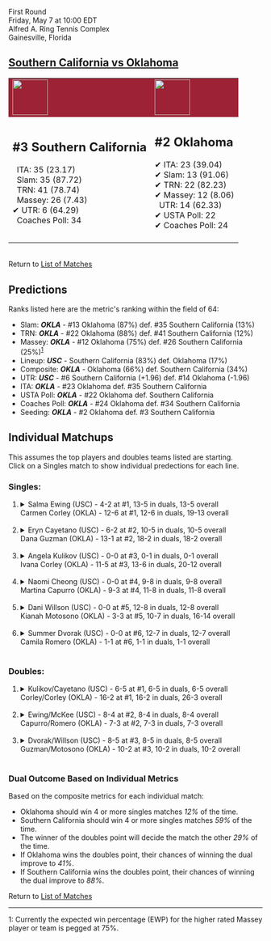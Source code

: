 First Round  
Friday, May 7 at 10:00 EDT  
Alfred A. Ring Tennis Complex  
Gainesville, Florida  
## [Southern California vs Oklahoma](https://www.ncaa.com/game/5833668)  

<table><tr style="background-color: #d9d9d9 !important"><td style="background-color: #9D2235 !important"><img src="https://www.ncaa.com/sites/default/files/images/logos/schools/s/southern-california.70.png" width="70" height="70" /></td><td style="background-color: #9D2235 !important"><img src="https://www.ncaa.com/sites/default/files/images/logos/schools/o/oklahoma.70.png" width="70" height="70" /></td></tr><tr>
<td>  

<h2>#3 Southern California</h2>  
&nbsp; ITA: 35 (23.17)<br>  
&nbsp; Slam: 35 (87.72)<br>  
&nbsp; TRN: 41 (78.74)<br>  
&nbsp; Massey: 26 (7.43)<br>  
&#10004; UTR: 6 (64.29)<br>  
&nbsp; Coaches Poll: 34<br>  
<br>  

</td>
<td>  

<h2>#2 Oklahoma</h2>  
&#10004; ITA: 23 (39.04)<br>  
&#10004; Slam: 13 (91.06)<br>  
&#10004; TRN: 22 (82.23)<br>  
&#10004; Massey: 12 (8.06)<br>  
&nbsp; UTR: 14 (62.33)<br>  
&#10004; USTA Poll: 22<br>  
&#10004; Coaches Poll: 24<br>  
<br>  

</td>
</tr></table>  


<br>Return to [List of Matches](../index.md)  

## Predictions  

Ranks listed here are the metric's ranking within the field of 64:  
- Slam: ***OKLA*** - #13 Oklahoma (87%) def. #35 Southern California (13%)  
- TRN: ***OKLA*** - #22 Oklahoma (88%) def. #41 Southern California (12%)  
- Massey: ***OKLA*** - #12 Oklahoma (75%) def. #26 Southern California (25%)<sup>[1](#footnote1)</sup>  
- Lineup: ***USC*** - Southern California (83%) def. Oklahoma (17%)  
- Composite: ***OKLA*** - Oklahoma (66%) def. Southern California (34%)  
- UTR: ***USC*** - #6 Southern California (+1.96) def. #14 Oklahoma (-1.96)  
- ITA: ***OKLA*** - #23 Oklahoma def. #35 Southern California  
- USTA Poll: ***OKLA*** - #22 Oklahoma def. Southern California  
- Coaches Poll: ***OKLA*** - #24 Oklahoma def. #34 Southern California  
- Seeding: ***OKLA*** - #2 Oklahoma def. #3 Southern California  

## Individual Matchups  
This assumes the top players and doubles teams listed are starting.  
Click on a Singles match to show individual predections for each line.  

### Singles:  

<ol>
<li><details>
<summary markdown="span">Salma Ewing (USC) - 4-2 at #1, 13-5 in duals, 13-5 overall<br>Carmen Corley (OKLA) - 12-6 at #1, 12-6 in duals, 19-13 overall</summary>
<h4>Predictions</h4><ul>
<li>Slam: <b><i>USC</i></b> - Ewing (61%) def. Corley (39%)</li>  
<li>TRN: <b><i>USC</i></b> - Ewing (85%) def. Corley (15%)</li>  
<li>Massey: <b><i>OKLA</i></b> - Corley (75%) def. Ewing (25%)<sup><a href="#footnote1">1</a></sup></li>  
<li>UTR: <b><i>USC</i></b> - Ewing (80%) def. Corley (20%)</li>  
<li>Composite: <b><i>USC</i></b> - Ewing (62%) def. Corley (38%)</li>  
<li>ITA: <b><i>USC</i></b> - Ewing (14.56) def. Corley (9.20)</li>  
</ul>
</details>&nbsp;</li>
<li><details>
<summary markdown="span">Eryn Cayetano (USC) - 6-2 at #2, 10-5 in duals, 10-5 overall<br>Dana Guzman (OKLA) - 13-1 at #2, 18-2 in duals, 18-2 overall</summary>
<h4>Predictions</h4><ul>
<li>Slam: <b><i>USC</i></b> - Cayetano (62%) def. Guzman (38%)</li>  
<li>TRN: <b><i>USC</i></b> - Cayetano (60%) def. Guzman (40%)</li>  
<li>Massey: <b><i>OKLA</i></b> - Guzman (75%) def. Cayetano (25%)<sup><a href="#footnote1">1</a></sup></li>  
<li>UTR: <b><i>USC</i></b> - Cayetano (66%) def. Guzman (34%)</li>  
<li>Composite: <b><i>USC</i></b> - Cayetano (52%) def. Guzman (48%)</li>  
<li>ITA: <b><i>OKLA</i></b> - Guzman (9.21) def. Cayetano (5.85)</li>  
</ul>
</details>&nbsp;</li>
<li><details>
<summary markdown="span">Angela Kulikov (USC) - 0-0 at #3, 0-1 in duals, 0-1 overall<br>Ivana Corley (OKLA) - 11-5 at #3, 13-6 in duals, 20-12 overall</summary>
<h4>Predictions</h4><ul>
<li>Slam: <b><i>OKLA</i></b> - Corley (100%) def. Kulikov (0%)</li>  
<li>TRN: <b><i>OKLA</i></b> - Corley (100%) def. Kulikov (0%)</li>  
<li>Massey: <b><i>OKLA</i></b> - Corley (75%) def. Kulikov (25%)<sup><a href="#footnote1">1</a></sup></li>  
<li>UTR: <b><i>OKLA</i></b> - Corley (99%) def. Kulikov (1%)</li>  
<li>Composite: <b><i>OKLA</i></b> - Corley (93%) def. Kulikov (7%)</li>  
<li>ITA: <b><i>OKLA</i></b> - Corley (6.90) def. Kulikov (0.00)</li>  
</ul>
</details>&nbsp;</li>
<li><details>
<summary markdown="span">Naomi Cheong (USC) - 0-0 at #4, 9-8 in duals, 9-8 overall<br>Martina Capurro (OKLA) - 9-3 at #4, 11-8 in duals, 11-8 overall</summary>
<h4>Predictions</h4><ul>
<li>Slam: <b><i>USC</i></b> - Cheong (81%) def. Capurro (19%)</li>  
<li>TRN: <b><i>USC</i></b> - Cheong (80%) def. Capurro (20%)</li>  
<li>Massey: <b><i>USC</i></b> - Cheong (75%) def. Capurro (25%)<sup><a href="#footnote1">1</a></sup></li>  
<li>UTR: <b><i>USC</i></b> - Cheong (81%) def. Capurro (19%)</li>  
<li>Composite: <b><i>USC</i></b> - Cheong (79%) def. Capurro (21%)</li>  
<li>ITA: <b><i>USC</i></b> - Cheong (4.19) def. Capurro (1.84)</li>  
</ul>
</details>&nbsp;</li>
<li><details>
<summary markdown="span">Dani Willson (USC) - 0-0 at #5, 12-8 in duals, 12-8 overall<br>Kianah Motosono (OKLA) - 3-3 at #5, 10-7 in duals, 16-14 overall</summary>
<h4>Predictions</h4><ul>
<li>Slam: <b><i>USC</i></b> - Willson (73%) def. Motosono (27%)</li>  
<li>TRN: <b><i>USC</i></b> - Willson (71%) def. Motosono (29%)</li>  
<li>Massey: <b><i>USC</i></b> - Willson (75%) def. Motosono (25%)<sup><a href="#footnote1">1</a></sup></li>  
<li>UTR: <b><i>USC</i></b> - Willson (78%) def. Motosono (22%)</li>  
<li>Composite: <b><i>USC</i></b> - Willson (73%) def. Motosono (27%)</li>  
<li>ITA: <b><i>USC</i></b> - Willson (1.74) def. Motosono (1.65)</li>  
</ul>
</details>&nbsp;</li>
<li><details>
<summary markdown="span">Summer Dvorak (USC) - 0-0 at #6, 12-7 in duals, 12-7 overall<br>Camila Romero (OKLA) - 1-1 at #6, 1-1 in duals, 1-1 overall</summary>
<h4>Predictions</h4><ul>
<li>Slam: <b><i>USC</i></b> - Dvorak (100%) def. Romero (0%)</li>  
<li>TRN: <b><i>USC</i></b> - Dvorak (100%) def. Romero (0%)</li>  
<li>Massey: <b><i>USC</i></b> - Dvorak (75%) def. Romero (25%)<sup><a href="#footnote1">1</a></sup></li>  
<li>UTR: <b><i>USC</i></b> - Dvorak (100%) def. Romero (0%)</li>  
<li>Composite: <b><i>USC</i></b> - Dvorak (93%) def. Romero (7%)</li>  
<li>ITA: <b><i>USC</i></b> - Dvorak (1.85) def. Romero (0.00)</li>  
</ul>
</details>&nbsp;</li>
</ol>

### Doubles:  

<ol>
<li><details>
<summary markdown="span">Kulikov/Cayetano (USC) - 6-5 at #1, 6-5 in duals, 6-5 overall<br>Corley/Corley (OKLA) - 16-2 at #1, 16-2 in duals, 26-3 overall</summary>
<br>Sorry, we don't have any metrics for this match
</details>&nbsp;</li>
<li><details>
<summary markdown="span">Ewing/McKee (USC) - 8-4 at #2, 8-4 in duals, 8-4 overall<br>Capurro/Romero (OKLA) - 7-3 at #2, 7-3 in duals, 7-3 overall</summary>
<br>Sorry, we don't have any metrics for this match
</details>&nbsp;</li>
<li><details>
<summary markdown="span">Dvorak/Willson (USC) - 8-5 at #3, 8-5 in duals, 8-5 overall<br>Guzman/Motosono (OKLA) - 10-2 at #3, 10-2 in duals, 10-2 overall</summary>
<br>Sorry, we don't have any metrics for this match
</details>&nbsp;</li>
</ol>

### Dual Outcome Based on Individual Metrics  
  
Based on the composite metrics for each individual match:  
- Oklahoma should win 4 or more singles matches _12%_ of the time.  
- Southern California should win 4 or more singles matches _59%_ of the time.  
- The winner of the doubles point will decide the match the other _29%_ of the time.  
- If Oklahoma wins the doubles point, their chances of winning the dual improve to _41%_.  
- If Southern California wins the doubles point, their chances of winning the dual improve to _88%_.  
  
Return to [List of Matches](../index.md)  
  
------
<a name="footnote1">1</a>: Currently the expected win percentage (EWP) for the higher rated Massey player or team is pegged at 75%.
